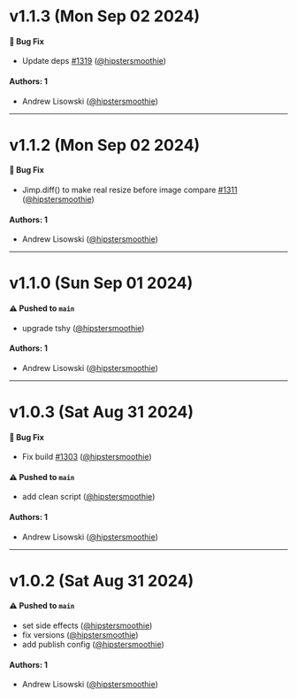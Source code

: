 # v1.1.3 (Mon Sep 02 2024)

#### 🐛 Bug Fix

- Update deps [#1319](https://github.com/jimp-dev/jimp/pull/1319) ([@hipstersmoothie](https://github.com/hipstersmoothie))

#### Authors: 1

- Andrew Lisowski ([@hipstersmoothie](https://github.com/hipstersmoothie))

---

# v1.1.2 (Mon Sep 02 2024)

#### 🐛 Bug Fix

- Jimp.diff() to make real resize before image compare [#1311](https://github.com/jimp-dev/jimp/pull/1311) ([@hipstersmoothie](https://github.com/hipstersmoothie))

#### Authors: 1

- Andrew Lisowski ([@hipstersmoothie](https://github.com/hipstersmoothie))

---

# v1.1.0 (Sun Sep 01 2024)

#### ⚠️ Pushed to `main`

- upgrade tshy ([@hipstersmoothie](https://github.com/hipstersmoothie))

#### Authors: 1

- Andrew Lisowski ([@hipstersmoothie](https://github.com/hipstersmoothie))

---

# v1.0.3 (Sat Aug 31 2024)

#### 🐛 Bug Fix

- Fix build [#1303](https://github.com/jimp-dev/jimp/pull/1303) ([@hipstersmoothie](https://github.com/hipstersmoothie))

#### ⚠️ Pushed to `main`

- add clean script ([@hipstersmoothie](https://github.com/hipstersmoothie))

#### Authors: 1

- Andrew Lisowski ([@hipstersmoothie](https://github.com/hipstersmoothie))

---

# v1.0.2 (Sat Aug 31 2024)

#### ⚠️ Pushed to `main`

- set side effects ([@hipstersmoothie](https://github.com/hipstersmoothie))
- fix versions ([@hipstersmoothie](https://github.com/hipstersmoothie))
- add publish config ([@hipstersmoothie](https://github.com/hipstersmoothie))

#### Authors: 1

- Andrew Lisowski ([@hipstersmoothie](https://github.com/hipstersmoothie))
